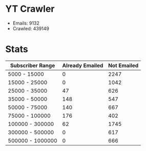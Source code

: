 # YT Crawler
- Emails: 9132
- Crawled: 439149

# Stats
| Subscriber Range  | Already Emailed | Not Emailed |
|-------|-------|-------|
| 5000 - 15000 | 0 | 2247 |
| 15000 - 25000 | 0 | 1042 |
| 25000 - 35000 | 47 | 626 |
| 35000 - 50000 | 148 | 547 |
| 50000 - 75000 | 140 | 667 |
| 75000 - 100000 | 176 | 402 |
| 100000 - 300000 | 62 | 1745 |
| 300000 - 500000 | 0 | 617 |
| 500000 - 1000000 | 0 | 666 |
